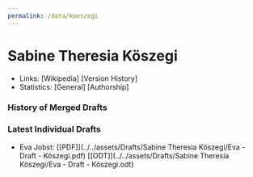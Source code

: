 ```yaml
---
permalink: /data/koeszegi
---
```


# Sabine Theresia Köszegi
- Links: [Wikipedia] [Version History]
- Statistics: [General] [Authorship]

### History of Merged Drafts

### Latest Individual Drafts
- Eva Jobst: [\[PDF\]](../../assets/Drafts/Sabine Theresia Köszegi/Eva - Draft - Köszegi.pdf) [\[ODT\]](../../assets/Drafts/Sabine Theresia Köszegi/Eva - Draft - Köszegi.odt)
